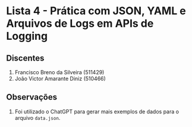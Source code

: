 # Lista 4 - Prática com JSON, YAML e Arquivos de Logs em APIs de Logging

## Discentes
1. Francisco Breno da Silveira (511429)
2. João Victor Amarante Diniz (510466)

## Observações
1. Foi utilizado o ChatGPT para gerar mais exemplos de dados para o arquivo `data.json`.